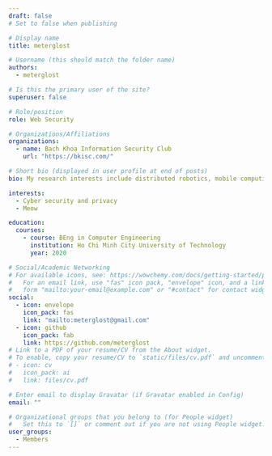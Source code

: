 ```yaml
---
draft: false
# Set to false when publishing

# Display name
title: meterglost

# Username (this should match the folder name)
authors:
  - meterglost

# Is this the primary user of the site?
superuser: false

# Role/position
role: Web Security

# Organizations/Affiliations
organizations:
  - name: Bach Khoa Information Security Club
    url: "https://bkisc.com/"

# Short bio (displayed in user profile at end of posts)
bio: My research interests include distributed robotics, mobile computing and programmable matter.

interests:
  - Cyber security and privacy
  - Meow

education:
  courses:
    - course: BEng in Computer Engineering
      institution: Ho Chi Minh City University of Technology
      year: 2020

# Social/Academic Networking
# For available icons, see: https://wowchemy.com/docs/getting-started/page-builder/#icons
#   For an email link, use "fas" icon pack, "envelope" icon, and a link in the
#   form "mailto:your-email@example.com" or "#contact" for contact widget.
social:
  - icon: envelope
    icon_pack: fas
    link: "mailto:meterglost@gmail.com"
  - icon: github
    icon_pack: fab
    link: https://github.com/meterglost
# Link to a PDF of your resume/CV from the About widget.
# To enable, copy your resume/CV to `static/files/cv.pdf` and uncomment the lines below.
# - icon: cv
#   icon_pack: ai
#   link: files/cv.pdf

# Enter email to display Gravatar (if Gravatar enabled in Config)
email: ""

# Organizational groups that you belong to (for People widget)
#   Set this to `[]` or comment out if you are not using People widget.
user_groups:
  - Members
---
```

